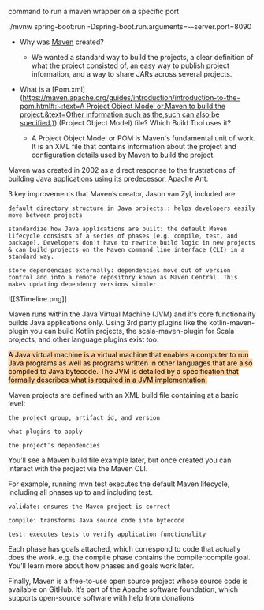 command to run a maven wrapper on a specific port

./mvnw spring-boot:run -Dspring-boot.run.arguments=--server.port=8090


-   Why was [Maven](https://maven.apache.org/what-is-maven.html) created?  
    
    -   We wanted a standard way to build the projects, a clear definition of what the project consisted of, an easy way to publish project information, and a way to share JARs across several projects. 
        
-   What is a [Pom.xml]([https://maven.apache.org/guides/introduction/introduction-to-the-pom.html#:~:text=A Project Object Model or,Maven to build the project.&text=Other information such as the,such can also be specified.)](https://maven.apache.org/guides/introduction/introduction-to-the-pom.html#:~:text=A%20Project%20Object%20Model%20or,Maven%20to%20build%20the%20project.&text=Other%20information%20such%20as%20the,such%20can%20also%20be%20specified.)) (Project Object Model) file? Which Build Tool uses it?  
    
    -   A Project Object Model or POM is Maven's fundamental unit of work. It is an XML file that contains information about the project and configuration details used by Maven to build the project.

Maven was created in 2002 as a direct response to the frustrations of building Java applications using its predecessor, Apache Ant.

3 key improvements that Maven’s creator, Jason van Zyl, included are:

	default directory structure in Java projects.: helps developers easily move between projects

	standardize how Java applications are built: the default Maven lifecycle consists of a series of phases (e.g. compile, test, and package). Developers don’t have to rewrite build logic in new projects & can build projects on the Maven command line interface (CLI) in a standard way.

	store dependencies externally: dependencies move out of version control and into a remote repository known as Maven Central. This makes updating dependency versions simpler.

![[STimeline.png]]

Maven runs within the Java Virtual Machine (JVM) and it’s core functionality builds Java applications only. Using 3rd party plugins like the kotlin-maven-plugin you can build Kotlin projects, the scala-maven-plugin for Scala projects, and other language plugins exist too.

<mark style="background: #FFB86CA6;">A Java virtual machine is a virtual machine that enables a computer to run Java programs as well as programs written in other languages that are also compiled to Java bytecode. The JVM is detailed by a specification that formally describes what is required in a JVM implementation.</mark>

Maven projects are defined with an XML build file containing at a basic level:

	the project group, artifact id, and version

	what plugins to apply

	the project’s dependencies

You’ll see a Maven build file example later, but once created you can interact with the project via the Maven CLI.

For example, running mvn test executes the default Maven lifecycle, including all phases up to and including test.

	validate: ensures the Maven project is correct

	compile: transforms Java source code into bytecode

	test: executes tests to verify application functionality

Each phase has goals attached, which correspond to code that actually does the work. e.g. the compile phase contains the compiler:compile goal. You’ll learn more about how phases and goals work later.

Finally, Maven is a free-to-use open source project whose source code is available on GitHub. It’s part of the Apache software foundation, which supports open-source software with help from donations